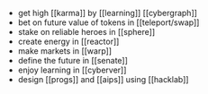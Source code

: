 - get high [[karma]] by [[learning]] [[cybergraph]]
- bet on future value of tokens in [[teleport/swap]]
- stake on reliable heroes in [[sphere]]
- create energy in [[reactor]]
- make markets in [[warp]]
- define the future in [[senate]]
- enjoy learning in [[cyberver]]
- design [[progs]] and [[aips]] using [[hacklab]]